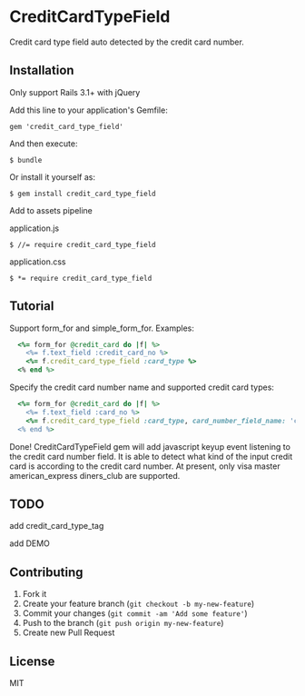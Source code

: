 # CreditCardTypeField

Credit card type field auto detected by the credit card number.

## Installation
Only support Rails 3.1+ with jQuery

Add this line to your application's Gemfile:

    gem 'credit_card_type_field'

And then execute:

    $ bundle

Or install it yourself as:

    $ gem install credit_card_type_field

Add to assets pipeline

application.js

    $ //= require credit_card_type_field

application.css

    $ *= require credit_card_type_field

## Tutorial

Support form_for and simple_form_for. Examples:

```ruby
  <%= form_for @credit_card do |f| %>
    <%= f.text_field :credit_card_no %>
    <%= f.credit_card_type_field :card_type %>
  <% end %>
```

Specify the credit card number name and supported credit card types:

```ruby
  <%= form_for @credit_card do |f| %>
    <%= f.text_field :card_no %>
    <%= f.credit_card_type_field :card_type, card_number_field_name: 'card_no', accept_types: %(visa master) %>
  <% end %>
```

Done! CreditCardTypeField gem will add javascript keyup event listening to the credit card number field. It is able to detect what kind of the input 
credit card is according to the credit card number. At present, only visa master american_express diners_club are supported. 

## TODO
  add credit_card_type_tag
  
  add DEMO

## Contributing

1. Fork it
2. Create your feature branch (`git checkout -b my-new-feature`)
3. Commit your changes (`git commit -am 'Add some feature'`)
4. Push to the branch (`git push origin my-new-feature`)
5. Create new Pull Request

## License

MIT
